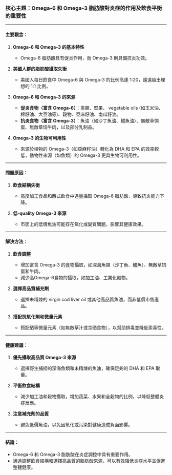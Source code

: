 ### 核心主題：Omega-6 和 Omega-3 脂肪酸對炎症的作用及飲食平衡的重要性

---

#### 主要觀念：
1. **Omega-6 和 Omega-3 的基本特性**  
   - Omega-6 脂肪酸具有促炎作用，而 Omega-3 則具備抗炎功效。

2. **美國人群的脂肪酸攝取失衡**  
   - 美國人每日飲食中 Omega-6 與 Omega-3 的比例高達 1:20，遠遠超出理想的 1:1 比例。

3. **Omega-6 和 Omega-3 的來源**  
   - **促炎食物（富含 Omega-6）**：禽類、堅果、 vegetable oils (如玉米油、棉籽油、大豆油等)、穀物、亞麻籽油、南瓜籽油。  
   - **抗炎食物（富含 Omega-3）**：魚油（如沙丁魚油、鱨魚油）、無敵草饲蛋、無敵草饲牛肉，以及部分乳制品。

4. **Omega-3 的生物可利用性**  
   - 來源於植物的 Omega-3（如亞麻籽油）轉化為 DHA 和 EPA 的效率較低，動物性來源（如魚類）的 Omega-3 更具生物可利用性。

---

#### 問題原因：
1. **飲食結構失衡**  
   - 高度加工食品和西式飲食中過量攝取 Omega-6 脂肪酸，導致抗炎能力下降。

2. **低-quality Omega-3 來源**  
   - 市面上的低價魚油可能存在氧化或變質問題，影響其健康效果。

---

#### 解決方法：
1. **飲食調整**  
   - 增加富含 Omega-3 的食物攝取，如深海魚類（沙丁魚、鱨魚）、無敵草饲蛋和牛肉。  
   - 減少高Omega-6食物的攝取，如加工油、工業化穀物。

2. **選擇高品質補充劑**  
   - 選擇未精煉的 virgin cod liver oil 或其他高品質魚油，而非低價市售產品。

3. **搭配抗氧化劑和微量元素**  
   - 搭配硒等微量元素（如無敵草汁或含硒食物），以幫助排毒並降低汞毒性。

---

#### 健康建議：
1. **優先攝取高品質 Omega-3 來源**  
   - 選擇野生捕撈的深海魚類和未精煉的魚油，確保足夠的 DHA 和 EPA 取量。

2. **平衡飲食結構**  
   - 減少加工油和穀物攝取，增加蔬菜、水果和全穀物的比例，以降低整體炎症反應。

3. **注意補充劑的品質**  
   - 避免低價魚油，以免因氧化或污染對健康造成負面影響。

---

#### 結論：
- Omega-6 和 Omega-3 脂肪酸在炎症調控中具有重要作用。  
- 通過調整飲食結構和選擇高品質的脂肪酸來源，可以有效降低炎症水平並促進整體健康。